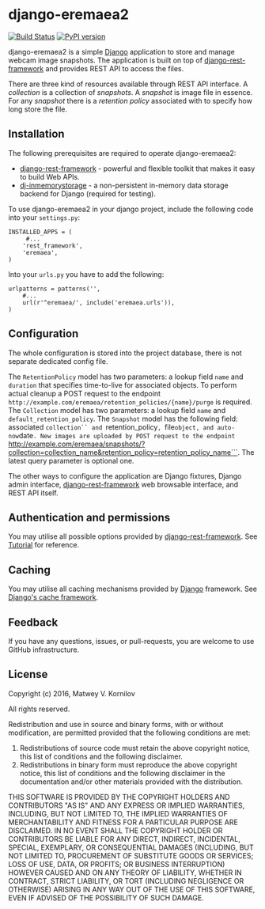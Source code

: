 # django-eremaea2

[![Build Status](https://travis-ci.org/matwey/django-eremaea2.svg?branch=master)](https://travis-ci.org/matwey/django-eremaea2)
[![PyPI version](https://badge.fury.io/py/django-eremaea2.svg)](https://badge.fury.io/py/django-eremaea2)

django-eremaea2 is a simple [Django] application to store and manage webcam image snapshots.
The application is built on top of [django-rest-framework] and provides REST API to access the files.

There are three kind of resources available through REST API interface.
A *collection* is a collection of *snapshots*.
A *snapshot* is image file in essence.
For any *snapshot* there is a *retention policy* associated with to specify how long store the file.

## Installation

The following prerequisites are required to operate django-eremaea2:
* [django-rest-framework] - powerful and flexible toolkit that makes it easy to build Web APIs.
* [dj-inmemorystorage] - a non-persistent in-memory data storage backend for Django (required for testing).

To use django-eremaea2 in your django project, include the following code into your ```settings.py```:
```
INSTALLED_APPS = (
     #...
    'rest_framework',
    'eremaea',
)
```

Into your ```urls.py``` you have to add the following:
```
urlpatterns = patterns('',
    #...
    url(r'^eremaea/', include('eremaea.urls')),
)
```

## Configuration
The whole configuration is stored into the project database, there is not separate dedicated config file.

The ```RetentionPolicy``` model has two parameters: a lookup field ```name``` and ```duration``` that specifies time-to-live for associated objects.
To perform actual cleanup a POST request to the endpoint ```http://example.com/eremaea/retention_policies/{name}/purge``` is required.
The ```Collection``` model has two parameters: a lookup field ```name``` and ```default_retention_policy```.
The ```Snapshot``` model has the following field: associated ```collection`` and ```retention_policy```, ```file``` object, and auto-now ```date```.
New images are uploaded by POST request to the endpoint ```http://example.com/eremaea/snapshots/?collection=collection_name&retention_policy=retention_policy_name```.
The latest query parameter is optional one.

The other ways to configure the application are Django fixtures, Django admin interface, [django-rest-framework] web browsable interface, and REST API itself.

## Authentication and permissions
You may utilise all possible options provided by [django-rest-framework]. See [Tutorial](http://www.django-rest-framework.org/tutorial/4-authentication-and-permissions/) for reference.

## Caching
You may utilise all caching mechanisms provided by [Django] framework. See [Django's cache framework](https://docs.djangoproject.com/en/dev/topics/cache/).

## Feedback
If you have any questions, issues, or pull-requests, you are welcome to use GitHub infrastructure.

## License

Copyright (c) 2016, Matwey V. Kornilov

All rights reserved.

Redistribution and use in source and binary forms, with or without modification, are permitted provided that the following conditions are met:

1. Redistributions of source code must retain the above copyright notice, this list of conditions and the following disclaimer.
2. Redistributions in binary form must reproduce the above copyright notice, this list of conditions and the following disclaimer in the documentation and/or other materials provided with the distribution.

THIS SOFTWARE IS PROVIDED BY THE COPYRIGHT HOLDERS AND CONTRIBUTORS "AS IS" AND ANY EXPRESS OR IMPLIED WARRANTIES, INCLUDING, BUT NOT LIMITED TO, THE IMPLIED WARRANTIES OF MERCHANTABILITY AND FITNESS FOR A PARTICULAR PURPOSE ARE DISCLAIMED. IN NO EVENT SHALL THE COPYRIGHT HOLDER OR CONTRIBUTORS BE LIABLE FOR ANY DIRECT, INDIRECT, INCIDENTAL, SPECIAL, EXEMPLARY, OR CONSEQUENTIAL DAMAGES (INCLUDING, BUT NOT LIMITED TO, PROCUREMENT OF SUBSTITUTE GOODS OR SERVICES; LOSS OF USE, DATA, OR PROFITS; OR BUSINESS INTERRUPTION) HOWEVER CAUSED AND ON ANY THEORY OF LIABILITY, WHETHER IN CONTRACT, STRICT LIABILITY, OR TORT (INCLUDING NEGLIGENCE OR OTHERWISE) ARISING IN ANY WAY OUT OF THE USE OF THIS SOFTWARE, EVEN IF ADVISED OF THE POSSIBILITY OF SUCH DAMAGE.


[Django]:https://www.djangoproject.com/
[django-rest-framework]:http://www.django-rest-framework.org
[dj-inmemorystorage]:https://pypi.python.org/pypi/dj-inmemorystorage
